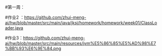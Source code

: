 #第一周：  

#作业2 ：https://github.com/zhui-meng-ai/hw/blob/master/src/main/java/jksj/homework/homework/week01/ClassLoader.java  

#作业3：https://github.com/zhui-meng-ai/hw/blob/master/src/main/resources/jvm%E5%86%85%E5%AD%98%E7%BB%93%E6%9E%84.png  

